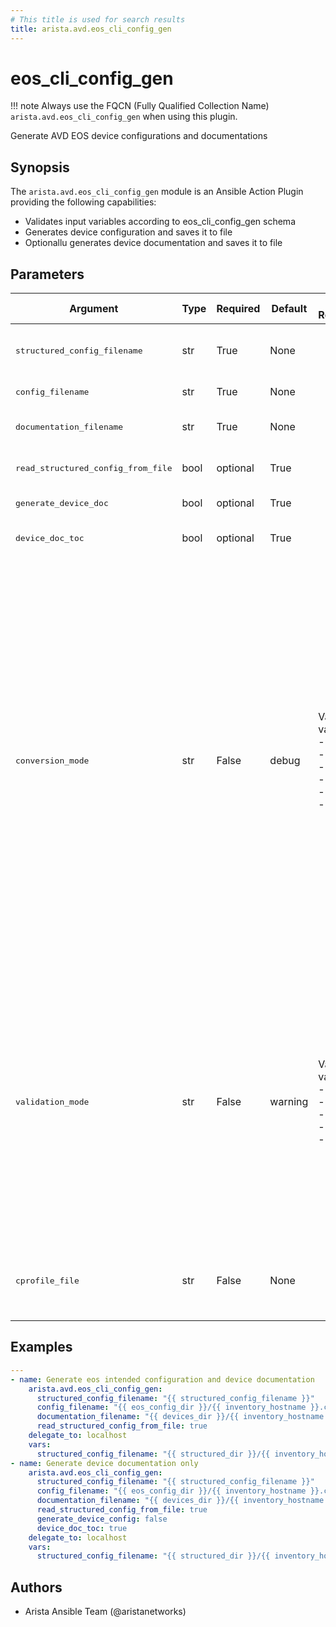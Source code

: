 ```yaml
---
# This title is used for search results
title: arista.avd.eos_cli_config_gen
---
```

<!--
  ~ Copyright (c) 2023-2024 Arista Networks, Inc.
  ~ Use of this source code is governed by the Apache License 2.0
  ~ that can be found in the LICENSE file.
  -->

# eos_cli_config_gen

!!! note
    Always use the FQCN (Fully Qualified Collection Name) `arista.avd.eos_cli_config_gen` when using this plugin.

Generate AVD EOS device configurations and documentations

## Synopsis

The `arista.avd.eos_cli_config_gen` module is an Ansible Action Plugin providing the following capabilities:

- Validates input variables according to eos_cli_config_gen schema
- Generates device configuration and saves it to file
- Optionallu generates device documentation and saves it to file

## Parameters

| Argument | Type | Required | Default | Value Restrictions | Description |
| -------- | ---- | -------- | ------- | ------------------ | ----------- |
| <samp>structured_config_filename</samp> | str | True | None |  | The path of the structured config to load if read_structured_config_from_file is true. |
| <samp>config_filename</samp> | str | True | None |  | The path to save the generated config to. |
| <samp>documentation_filename</samp> | str | True | None |  | The path to save the generated documentation to if generate_device_doc is true. |
| <samp>read_structured_config_from_file</samp> | bool | optional | True |  | Flag to indicate if the structured config should be read from a file or not. |
| <samp>generate_device_doc</samp> | bool | optional | True |  | Flag to generate the device documentation. |
| <samp>device_doc_toc</samp> | bool | optional | True |  | Flag to generate the table of content for the device documentation. |
| <samp>conversion_mode</samp> | str | False | debug | Valid values:<br>- <code>error</code><br>- <code>warning</code><br>- <code>info</code><br>- <code>debug</code><br>- <code>quiet</code><br>- <code>disabled</code> | Run data conversion in either &#34;error&#34;, &#34;warning&#34;, &#34;info&#34;, &#34;debug&#34;, &#34;quiet&#34; or &#34;disabled&#34; mode.<br>Conversion will perform type conversion of input variables as defined in the schema.<br>Conversion is intended to help the user to identify minor issues with the input data, while still allowing the data to be validated.<br>During conversion, messages will be generated with information about the host(s) and key(s) which required conversion.<br>conversion_mode:disabled means that conversion will not run.<br>conversion_mode:error will produce error messages and fail the task.<br>conversion_mode:warning will produce warning messages.<br>conversion_mode:info will produce regular log messages.<br>conversion_mode:debug will produce hidden messages viewable with -v.<br>conversion_mode:quiet will not produce any messages. |
| <samp>validation_mode</samp> | str | False | warning | Valid values:<br>- <code>error</code><br>- <code>warning</code><br>- <code>info</code><br>- <code>debug</code><br>- <code>disabled</code> | Run validation in either &#34;error&#34;, &#34;warning&#34;, &#34;info&#34;, &#34;debug&#34; or &#34;disabled&#34; mode.<br>Validation will validate the input variables according to the schema.<br>During validation, messages will be generated with information about the host(s) and key(s) which failed validation.<br>validation_mode:disabled means that validation will not run.<br>validation_mode:error will produce error messages and fail the task.<br>validation_mode:warning will produce warning messages.<br>validation_mode:info will produce regular log messages.<br>validation_mode:debug will produce hidden messages viewable with -v. |
| <samp>cprofile_file</samp> | str | False | None |  | Filename for storing cprofile data used to debug performance issues.<br>Running cprofile will slow down performance in it self, so only set this while troubleshooting. |

## Examples

```yaml
---
- name: Generate eos intended configuration and device documentation
    arista.avd.eos_cli_config_gen:
      structured_config_filename: "{{ structured_config_filename }}"
      config_filename: "{{ eos_config_dir }}/{{ inventory_hostname }}.cfg"
      documentation_filename: "{{ devices_dir }}/{{ inventory_hostname }}.md"
      read_structured_config_from_file: true
    delegate_to: localhost
    vars:
      structured_config_filename: "{{ structured_dir }}/{{ inventory_hostname }}.{{ avd_structured_config_file_format }}"
- name: Generate device documentation only
    arista.avd.eos_cli_config_gen:
      structured_config_filename: "{{ structured_config_filename }}"
      config_filename: "{{ eos_config_dir }}/{{ inventory_hostname }}.cfg"
      documentation_filename: "{{ devices_dir }}/{{ inventory_hostname }}.md"
      read_structured_config_from_file: true
      generate_device_config: false
      device_doc_toc: true
    delegate_to: localhost
    vars:
      structured_config_filename: "{{ structured_dir }}/{{ inventory_hostname }}.{{ avd_structured_config_file_format }}"
```

## Authors

- Arista Ansible Team (@aristanetworks)
